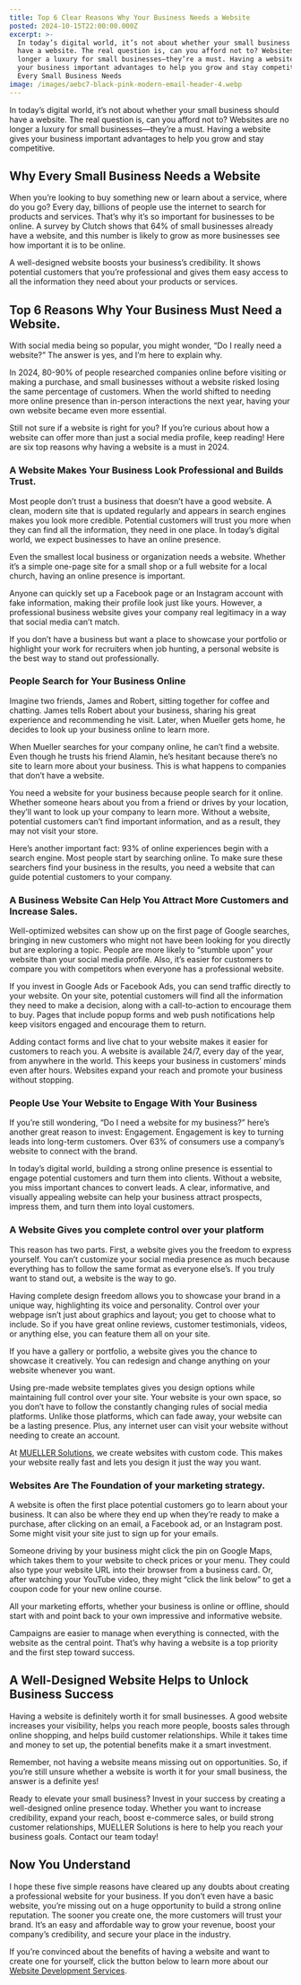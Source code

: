 ```yaml
---
title: Top 6 Clear Reasons Why Your Business Needs a Website
posted: 2024-10-15T22:00:00.000Z
excerpt: >-
  In today’s digital world, it’s not about whether your small business should
  have a website. The real question is, can you afford not to? Websites are no
  longer a luxury for small businesses—they’re a must. Having a website gives
  your business important advantages to help you grow and stay competitive. Why
  Every Small Business Needs
image: /images/aebc7-black-pink-modern-email-header-4.webp
---
```


In today’s digital world, it’s not about whether your small business should have a website. The real question is, can you afford not to? Websites are no longer a luxury for small businesses—they’re a must. Having a website gives your business important advantages to help you grow and stay competitive.

## Why Every Small Business Needs a Website

When you’re looking to buy something new or learn about a service, where do you go? Every day, billions of people use the internet to search for products and services. That’s why it’s so important for businesses to be online. A survey by Clutch shows that 64% of small businesses already have a website, and this number is likely to grow as more businesses see how important it is to be online.

A well-designed website boosts your business’s credibility. It shows potential customers that you’re professional and gives them easy access to all the information they need about your products or services.

## Top 6 Reasons Why Your Business Must Need a Website.

With social media being so popular, you might wonder, “Do I really need a website?” The answer is yes, and I’m here to explain why.

In 2024, 80-90% of people researched companies online before visiting or making a purchase, and small businesses without a website risked losing the same percentage of customers. When the world shifted to needing more online presence than in-person interactions the next year, having your own website became even more essential.

Still not sure if a website is right for you? If you’re curious about how a website can offer more than just a social media profile, keep reading! Here are six top reasons why having a website is a must in 2024.

### A Website Makes Your Business Look Professional and Builds Trust.

Most people don’t trust a business that doesn’t have a good website. A clean, modern site that is updated regularly and appears in search engines makes you look more credible. Potential customers will trust you more when they can find all the information, they need in one place. In today’s digital world, we expect businesses to have an online presence.

Even the smallest local business or organization needs a website. Whether it’s a simple one-page site for a small shop or a full website for a local church, having an online presence is important.

Anyone can quickly set up a Facebook page or an Instagram account with fake information, making their profile look just like yours. However, a professional business website gives your company real legitimacy in a way that social media can’t match.

If you don’t have a business but want a place to showcase your portfolio or highlight your work for recruiters when job hunting, a personal website is the best way to stand out professionally.

### People Search for Your Business Online

Imagine two friends, James and Robert, sitting together for coffee and chatting. James tells Robert about your business, sharing his great experience and recommending he visit. Later, when Mueller gets home, he decides to look up your business online to learn more.

When Mueller searches for your company online, he can’t find a website. Even though he trusts his friend Alamin, he’s hesitant because there’s no site to learn more about your business. This is what happens to companies that don’t have a website.

You need a website for your business because people search for it online. Whether someone hears about you from a friend or drives by your location, they’ll want to look up your company to learn more. Without a website, potential customers can’t find important information, and as a result, they may not visit your store.

Here’s another important fact: 93% of online experiences begin with a search engine. Most people start by searching online. To make sure these searchers find your business in the results, you need a website that can guide potential customers to your company.

### A Business Website Can Help You Attract More Customers and Increase Sales.

Well-optimized websites can show up on the first page of Google searches, bringing in new customers who might not have been looking for you directly but are exploring a topic. People are more likely to “stumble upon” your website than your social media profile. Also, it’s easier for customers to compare you with competitors when everyone has a professional website.

If you invest in Google Ads or Facebook Ads, you can send traffic directly to your website. On your site, potential customers will find all the information they need to make a decision, along with a call-to-action to encourage them to buy. Pages that include popup forms and web push notifications help keep visitors engaged and encourage them to return.

Adding contact forms and live chat to your website makes it easier for customers to reach you. A website is available 24/7, every day of the year, from anywhere in the world. This keeps your business in customers’ minds even after hours. Websites expand your reach and promote your business without stopping.

### People Use Your Website to Engage With Your Business

If you’re still wondering, “Do I need a website for my business?” here’s another great reason to invest: Engagement. Engagement is key to turning leads into long-term customers. Over 63% of consumers use a company’s website to connect with the brand.

In today’s digital world, building a strong online presence is essential to engage potential customers and turn them into clients. Without a website, you miss important chances to convert leads. A clear, informative, and visually appealing website can help your business attract prospects, impress them, and turn them into loyal customers.

### A Website Gives you complete control over your platform

This reason has two parts. First, a website gives you the freedom to express yourself. You can’t customize your social media presence as much because everything has to follow the same format as everyone else’s. If you truly want to stand out, a website is the way to go.

Having complete design freedom allows you to showcase your brand in a unique way, highlighting its voice and personality. Control over your webpage isn’t just about graphics and layout; you get to choose what to include. So if you have great online reviews, customer testimonials, videos, or anything else, you can feature them all on your site.

If you have a gallery or portfolio, a website gives you the chance to showcase it creatively. You can redesign and change anything on your website whenever you want.

Using pre-made website templates gives you design options while maintaining full control over your site. Your website is your own space, so you don’t have to follow the constantly changing rules of social media platforms. Unlike those platforms, which can fade away, your website can be a lasting presence. Plus, any internet user can visit your website without needing to create an account.

At [MUELLER Solutions](https://mueller-solutions.dev), we create websites with custom code. This makes your website really fast and lets you design it just the way you want.

### Websites Are The Foundation of your marketing strategy.

A website is often the first place potential customers go to learn about your business. It can also be where they end up when they’re ready to make a purchase, after clicking on an email, a Facebook ad, or an Instagram post. Some might visit your site just to sign up for your emails.

Someone driving by your business might click the pin on Google Maps, which takes them to your website to check prices or your menu. They could also type your website URL into their browser from a business card. Or, after watching your YouTube video, they might “click the link below” to get a coupon code for your new online course.

All your marketing efforts, whether your business is online or offline, should start with and point back to your own impressive and informative website.

Campaigns are easier to manage when everything is connected, with the website as the central point. That’s why having a website is a top priority and the first step toward success.

## A Well-Designed Website Helps to Unlock Business Success

Having a website is definitely worth it for small businesses. A good website increases your visibility, helps you reach more people, boosts sales through online shopping, and helps build customer relationships. While it takes time and money to set up, the potential benefits make it a smart investment.

Remember, not having a website means missing out on opportunities. So, if you’re still unsure whether a website is worth it for your small business, the answer is a definite yes!

Ready to elevate your small business? Invest in your success by creating a well-designed online presence today. Whether you want to increase credibility, expand your reach, boost e-commerce sales, or build strong customer relationships, MUELLER Solutions is here to help you reach your business goals. Contact our team today!

## Now You Understand

I hope these five simple reasons have cleared up any doubts about creating a professional website for your business. If you don’t even have a basic website, you’re missing out on a huge opportunity to build a strong online reputation. The sooner you create one, the more customers will trust your brand. It’s an easy and affordable way to grow your revenue, boost your company’s credibility, and secure your place in the industry.

If you’re convinced about the benefits of having a website and want to create one for yourself, click the button below to learn more about our [Website Development Services](https://mueller-solutions.dev/services/web-development).
